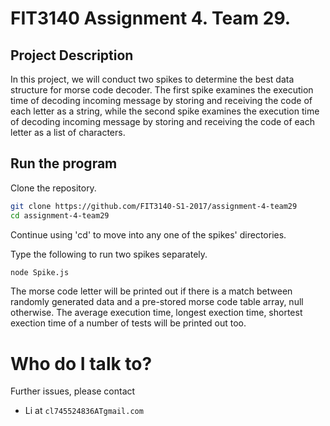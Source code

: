 # FIT3140 Assignment 4. Team 29.

## Project Description ##
In this project, we will conduct two spikes to determine the best data structure for morse code decoder. The first spike examines the execution time of decoding incoming message by storing and receiving the code of each letter as a string, while the second spike examines the execution time of decoding incoming message by storing and receiving the code of each letter as a list of characters.

## Run the program ##
Clone the repository.
```bash
git clone https://github.com/FIT3140-S1-2017/assignment-4-team29
cd assignment-4-team29
```

Continue using 'cd' to move into any one of the spikes' directories.

Type the following to run two spikes separately.
```bash
node Spike.js
```
The morse code letter will be printed out if there is a match between randomly generated data and a pre-stored morse code table array, null otherwise. The average execution time, longest exection time, shortest exection time of a number of tests will be printed out too.

# Who do I talk to? #
Further issues, please contact
* Li at `cl745524836ATgmail.com`
